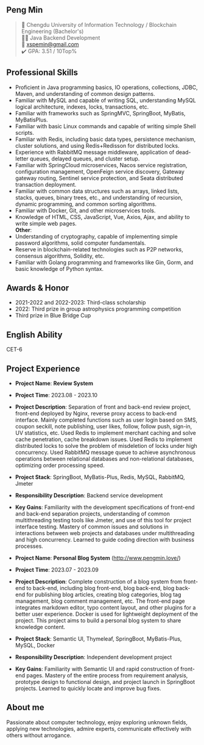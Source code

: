 ## Peng Min

> 🏫 Chengdu University of Information Technology / Blockchain Engineering (Bachelor's)  
> 🧑‍⚕️ Java Backend Development    
> 📧 xspemin@gmail.com  
> ✔️ GPA: 3.51 / 10Top%

## <i class="fas fa-code"></i> Professional Skills
- Proficient in Java programming basics, IO operations, collections, JDBC, Maven, and understanding of common design patterns.
- Familiar with MySQL and capable of writing SQL, understanding MySQL logical architecture, indexes, locks, transactions, etc.
- Familiar with frameworks such as SpringMVC, SpringBoot, MyBatis, MyBatisPlus.
- Familiar with basic Linux commands and capable of writing simple Shell scripts.
- Familiar with Redis, including basic data types, persistence mechanism, cluster solutions, and using Redis+Redisson for distributed locks.
- Experience with RabbitMQ message middleware, application of dead-letter queues, delayed queues, and cluster setup.
- Familiar with SpringCloud microservices, Nacos service registration, configuration management, OpenFeign service discovery, Gateway gateway routing, Sentinel service protection, and Seata distributed transaction deployment.
- Familiar with common data structures such as arrays, linked lists, stacks, queues, binary trees, etc., and understanding of recursion, dynamic programming, and common sorting algorithms.
- Familiar with Docker, Git, and other microservices tools.
- Knowledge of HTML, CSS, JavaScript, Vue, Axios, Ajax, and ability to write simple web pages.    
**Other**:
- Understanding of cryptography, capable of implementing simple password algorithms, solid computer fundamentals.
- Reserve in blockchain-related technologies such as P2P networks, consensus algorithms, Solidity, etc.
- Familiar with Golang programming and frameworks like Gin, Gorm, and basic knowledge of Python syntax.
  
##  Awards & Honor
- 2021-2022 and 2022-2023: Third-class scholarship
- 2022: Third prize in group astrophysics programming competition
- Third prize in Blue Bridge Cup

##  English Ability
CET-6

##  Project Experience
- **Project Name**: **Review System**
- **Project Time**: 2023.08 - 2023.10
- **Project Description**: Separation of front and back-end review project, front-end deployed by Nginx, reverse proxy access to back-end interface. Mainly completed functions such as user login based on SMS, coupon seckill, note publishing, user likes, follow, follow push, sign-in, UV statistics, etc. Used Redis to implement merchant caching and solve cache penetration, cache breakdown issues. Used Redis to implement distributed locks to solve the problem of misdeletion of locks under high concurrency. Used RabbitMQ message queue to achieve asynchronous operations between relational databases and non-relational databases, optimizing order processing speed.
- **Project Stack**: SpringBoot, MyBatis-Plus, Redis, MySQL, RabbitMQ, Jmeter
- **Responsibility Description**: Backend service development
- **Key Gains**: Familiarity with the development specifications of front-end and back-end separation projects, understanding of common multithreading testing tools like Jmeter, and use of this tool for project interface testing. Mastery of common issues and solutions in interactions between web projects and databases under multithreading and high concurrency. Learned to guide coding direction with business processes.
  
- **Project Name**: **Personal Blog System** (http://www.pengmin.love/)
- **Project Time**: 2023.07 - 2023.09
- **Project Description**: Complete construction of a blog system from front-end to back-end, including blog front-end, blog back-end, blog back-end for publishing blog articles, creating blog categories, blog tag management, blog comment management, etc. The front-end page integrates markdown editor, typo content layout, and other plugins for a better user experience. Docker is used for lightweight deployment of the project. This project aims to build a personal blog system to share knowledge content.
- **Project Stack**: Semantic UI, Thymeleaf, SpringBoot, MyBatis-Plus, MySQL, Docker
- **Responsibility Description**: Independent development project
- **Key Gains**: Familiarity with Semantic UI and rapid construction of front-end pages. Mastery of the entire process from requirement analysis, prototype design to functional design, and project launch in SpringBoot projects. Learned to quickly locate and improve bug fixes.
  
##  About me
   Passionate about computer technology, enjoy exploring unknown fields, applying new technologies, admire experts, communicate effectively with others without arrogance.
